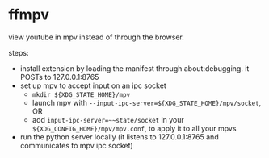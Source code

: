 
# ffmpv

view youtube in mpv instead of through the browser.

steps:
- install extension by loading the manifest through about:debugging. it POSTs to 127.0.0.1:8765
- set up mpv to accept input on an ipc socket
    - `mkdir ${XDG_STATE_HOME}/mpv`
    - launch mpv with `--input-ipc-server=${XDG_STATE_HOME}/mpv/socket`, OR
    - add `input-ipc-server=~~state/socket` in your `${XDG_CONFIG_HOME}/mpv/mpv.conf`, to apply it to all your mpvs
- run the python server locally (it listens to 127.0.0.1:8765 and communicates to mpv ipc socket)

<!-- vim: set sts=4 sw=4 ts=4 expandtab-->

